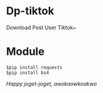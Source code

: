 # Dp-tiktok
Download Post User Tiktok~

# Module
```
$pip install requests
$pip install bs4
```
*Happy joget-joget, awokaowkoakwo*
